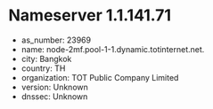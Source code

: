 # Nameserver 1.1.141.71

* as_number: 23969
* name: node-2mf.pool-1-1.dynamic.totinternet.net.
* city: Bangkok
* country: TH
* organization: TOT Public Company Limited
* version: Unknown
* dnssec: Unknown
